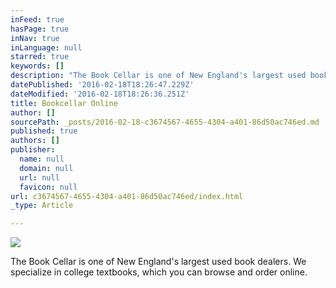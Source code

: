 ```yaml
---
inFeed: true
hasPage: true
inNav: true
inLanguage: null
starred: true
keywords: []
description: "The Book Cellar is one of New England's largest used book dealers. We specialize in college textbooks, which you can browse and order online."
datePublished: '2016-02-18T18:26:47.229Z'
dateModified: '2016-02-18T18:26:36.251Z'
title: Bookcellar Online
author: []
sourcePath: _posts/2016-02-18-c3674567-4655-4304-a401-86d50ac746ed.md
published: true
authors: []
publisher:
  name: null
  domain: null
  url: null
  favicon: null
url: c3674567-4655-4304-a401-86d50ac746ed/index.html
_type: Article

---
```

![](https://the-grid-user-content.s3-us-west-2.amazonaws.com/4d166394-6a93-4589-ad63-3181315b426d.png)

The Book Cellar is one of New England's largest used book dealers. We 
specialize in college textbooks, which you can browse and order online.